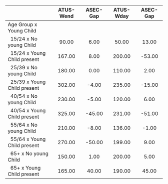 
|                      |    ATUS-Wend |     ASEC-Gap |    ATUS-Wday |     ASEC-Gap |
| -------------------- | :----------: | :----------: | :----------: | :----------: |
| Age Group x Young Child |              |              |              |              |
| &nbsp;&nbsp;15/24 x No young Child |        90.00 |         6.00 |        50.00 |        13.00 |
| &nbsp;&nbsp;15/24 x Young Child present |       167.00 |         8.00 |       200.00 |       -53.00 |
| &nbsp;&nbsp;25/39 x No young Child |       180.00 |         0.00 |       110.00 |         2.00 |
| &nbsp;&nbsp;25/39 x Young Child present |       302.00 |        -4.00 |       235.00 |       -15.00 |
| &nbsp;&nbsp;40/54 x No young Child |       230.00 |        -5.00 |       120.00 |         6.00 |
| &nbsp;&nbsp;40/54 x Young Child present |       325.00 |       -45.00 |       231.00 |       -51.00 |
| &nbsp;&nbsp;55/64 x No young Child |       210.00 |        -8.00 |       136.00 |        -1.00 |
| &nbsp;&nbsp;55/64 x Young Child present |       270.00 |       -50.00 |       199.00 |         9.00 |
| &nbsp;&nbsp;65+ x No young Child |       150.00 |         1.00 |       200.00 |         5.00 |
| &nbsp;&nbsp;65+ x Young Child present |       165.00 |        40.00 |       190.00 |        45.00 |

